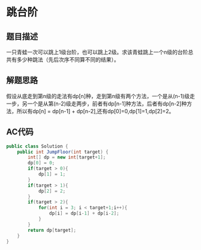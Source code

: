 # 跳台阶
## 题目描述
一只青蛙一次可以跳上1级台阶，也可以跳上2级。求该青蛙跳上一个n级的台阶总共有多少种跳法（先后次序不同算不同的结果）。

## 解题思路
假设从底走到第n级的走法有dp[n]种，走到第n级有两个方法，一个是从(n-1)级走一步，另一个是从第(n-2)级走两步，前者有dp[n-1]种方法，后者有dp[n-2]种方法，所以有dp[n] = dp[n-1] + dp[n-2],还有dp[0]=0,dp[1]=1,dp[2]=2。

## AC代码
```java
public class Solution {
    public int JumpFloor(int target) {
        int[] dp = new int[target+1];
        dp[0] = 0;
        if(target > 0){
            dp[1] = 1;
        }
        if(target > 1){
            dp[2] = 2;
        }
        if(target > 2){
            for(int i = 3; i < target+1;i++){
                dp[i] = dp[i-1] + dp[i-2];
            }
        }
        return dp[target];
    }
}
```